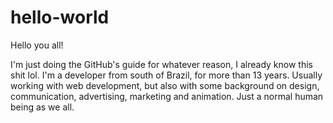 # hello-world

Hello you all!

I'm just doing the GitHub's guide for whatever reason, I already know this shit lol.
I'm a developer from south of Brazil, for more than 13 years. Usually working with web development, but also with some background on design, communication, advertising, marketing and animation. Just a normal human being as we all. 
